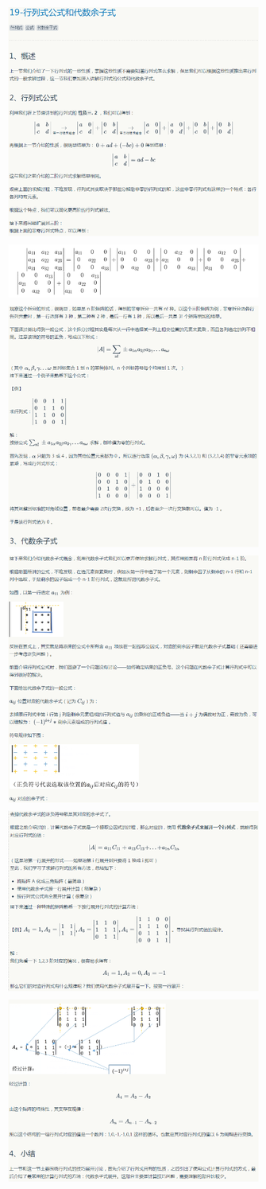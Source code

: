 
![](../images/19/LA_19_1.png)

![](../images/19/LA_19_2.png)

![](../images/19/LA_19_3.png)

![](../images/19/LA_19_4.png)

![](../images/19/LA_19_5.png)

![](../images/19/LA_19_6.png)